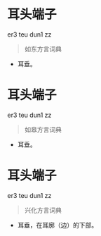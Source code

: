 # 耳头端子
er3 teu dun1 zz
> 如东方言词典
- 耳垂。

# 耳头端子
er3 teu dun1 zz
> 如皋方言词典
- 耳垂。

# 耳头端子
er3 teu dun1 zz
> 兴化方言词典
- 耳垂，在耳廓（边）的下部。
